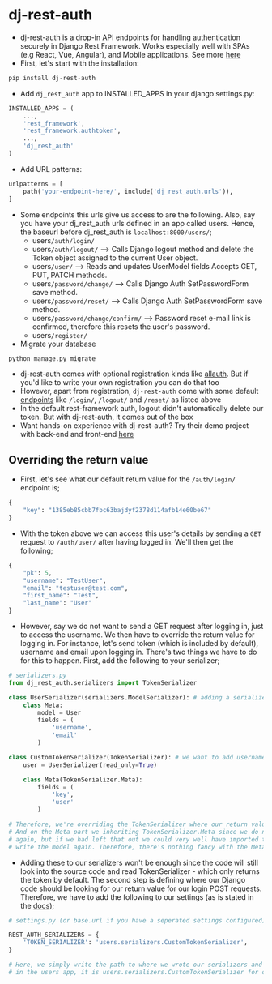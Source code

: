 # dj-rest-auth

- dj-rest-auth is a drop-in API endpoints for handling authentication securely in Django Rest Framework. Works especially well with SPAs (e.g React, Vue, Angular), and Mobile applications. See more [here](https://github.com/iMerica/dj-rest-auth)
- First, let's start with the installation:

```python
pip install dj-rest-auth
```

- Add `dj_rest_auth` app to INSTALLED_APPS in your django settings.py:

```python
INSTALLED_APPS = (
    ...,
    'rest_framework',
    'rest_framework.authtoken',
    ...,
    'dj_rest_auth'
)
```

- Add URL patterns:

```python
urlpatterns = [
    path('your-endpoint-here/', include('dj_rest_auth.urls')),
]
```

- Some endpoints this urls give us access to are the following. Also, say you have your dj_rest_auth urls defined in an app called users. Hence, the baseurl before dj_rest_auth is `localhost:8000/users/`;
    - users`/auth/login/`
    - users`/auth/logout/` —> Calls Django logout method and delete the Token object assigned to the current User object.
    - users`/user/` —> Reads and updates UserModel fields Accepts GET, PUT, PATCH methods.
    - users`/password/change/` —> Calls Django Auth SetPasswordForm save method.
    - users`/password/reset/` —> Calls Django Auth SetPasswordForm save method.
    - users`/password/change/confirm/` —> Password reset e-mail link is confirmed, therefore this resets the user's password.
    - users`/register/`
- Migrate your database

```python
python manage.py migrate
```

- dj-rest-auth comes with optional registration kinds like [allauth](https://dj-rest-auth.readthedocs.io/en/latest/installation.html#registration-optional). But if you'd like to write your own registration you can do that too
- However, apart from registration, `dj-rest-auth` come with some default [endpoints](https://dj-rest-auth.readthedocs.io/en/latest/api_endpoints.html) like `/login/`, `/logout/` and `/reset/` as listed above
- In the default rest-framework auth, logout didn't automatically delete our token. But with dj-rest-auth, it comes out of the box
- Want hands-on experience with dj-rest-auth? Try their demo project with back-end and front-end [here](https://dj-rest-auth.readthedocs.io/en/latest/demo.html)

## Overriding the return value

- First, let's see what our default return value for the `/auth/login/` endpoint is;

```python
{
    "key": "1385eb85cbb7fbc63bajdyf2378d114afb14e60be67"
}
```

- With the token above we can access this user's details by sending a `GET` request to `/auth/user/` after having logged in. We'll then get the following;

```python
{
    "pk": 5,
    "username": "TestUser",
    "email": "testuser@test.com",
    "first_name": "Test",
    "last_name": "User"
}
```

- However, say we do not want to send a GET request after logging in, just to access the username. We then have to override the return value for logging in. For instance, let's send token (which is included by default), username and email upon logging in. There's two things we have to do for this to happen. First, add the following to your serializer;

```python
# serializers.py
from dj_rest_auth.serializers import TokenSerializer

class UserSerializer(serializers.ModelSerializer): # adding a serializer to get username and email
    class Meta:
        model = User
        fields = (
            'username',
            'email'
        )

class CustomTokenSerializer(TokenSerializer): # we want to add username and email; thus, we're adding the UserSerializer
    user = UserSerializer(read_only=True)

    class Meta(TokenSerializer.Meta):
        fields = (
            'key',
            'user'
        )

# Therefore, we're overriding the TokenSerializer where our return value for login is defined originally
# And on the Meta part we inheriting TokenSerializer.Meta since we do not want to define the Meta model 
# again, but if we had left that out we could very well have imported the model in the source code and 
# write the model again. Therefore, there's nothing fancy with the Meta inheritence
```

- Adding these to our serializers won't be enough since the code will still look into the source code and read TokenSerializer - which only returns the token by default. The second step is defining where our Django code should be looking for our return value for our login POST requests. Therefore, we have to add the following to our settings (as is stated in the [docs](https://dj-rest-auth.readthedocs.io/en/latest/configuration.html));

```python
# settings.py (or base.url if you have a seperated settings configured)

REST_AUTH_SERIALIZERS = {
    'TOKEN_SERIALIZER': 'users.serializers.CustomTokenSerializer',
}

# Here, we simply write the path to where we wrote our serializers and since we wrote our serializers
# in the users app, it is users.serializers.CustomTokenSerializer for our case
```